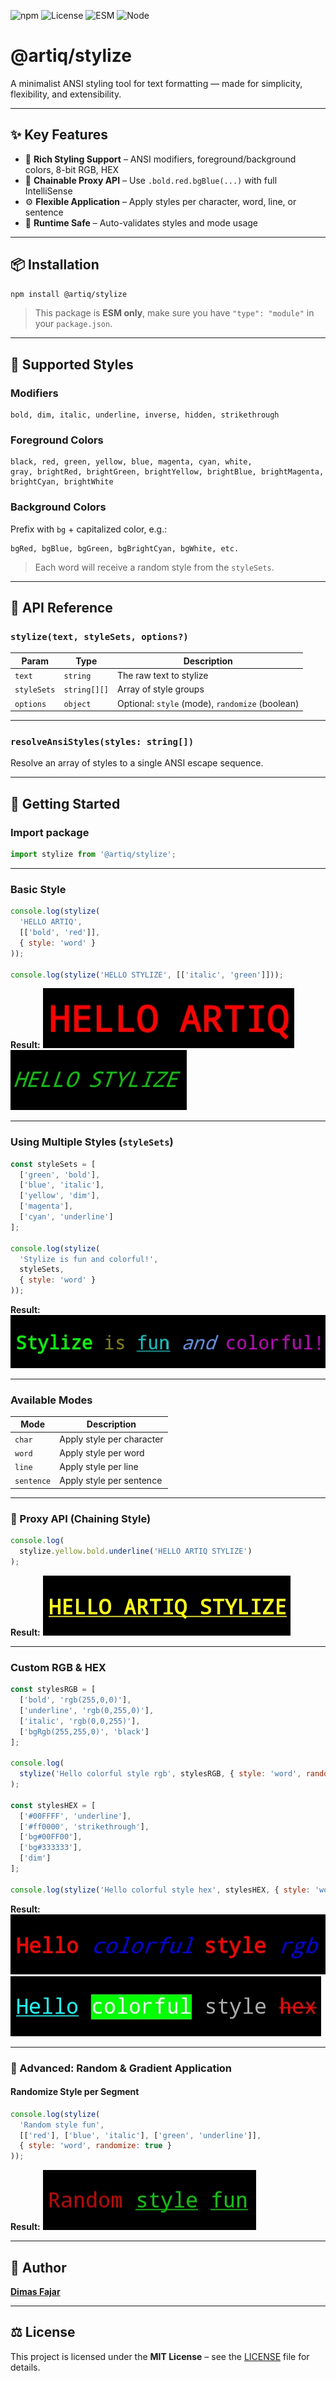![npm](https://img.shields.io/npm/v/@artiq/stylize)
![License](https://img.shields.io/npm/l/@artiq/stylize)
![ESM](https://img.shields.io/badge/javascript-ESM-orange)
![Node](https://img.shields.io/badge/node-%3E=22.0.0-green)

# @artiq/stylize

A minimalist ANSI styling tool for text formatting — made for simplicity, flexibility, and extensibility.

---

## ✨ Key Features

- 🎨 **Rich Styling Support** – ANSI modifiers, foreground/background colors, 8-bit RGB, HEX
- 🔗 **Chainable Proxy API** – Use `.bold.red.bgBlue(...)` with full IntelliSense
- ⚙️ **Flexible Application** – Apply styles per character, word, line, or sentence
- 🧪 **Runtime Safe** – Auto-validates styles and mode usage

---

## 📦 Installation

```bash
npm install @artiq/stylize
```

> This package is **ESM only**, make sure you have `"type": "module"` in your `package.json`.

---

## 🎨 Supported Styles

### Modifiers
```
bold, dim, italic, underline, inverse, hidden, strikethrough
```

### Foreground Colors
```
black, red, green, yellow, blue, magenta, cyan, white,
gray, brightRed, brightGreen, brightYellow, brightBlue, brightMagenta, brightCyan, brightWhite
```

### Background Colors

Prefix with `bg` + capitalized color, e.g.:

```
bgRed, bgBlue, bgGreen, bgBrightCyan, bgWhite, etc.
```

> Each word will receive a random style from the `styleSets`.

---

## 📘 API Reference

### `stylize(text, styleSets, options?)`

| Param       | Type         | Description                                         |
|-------------|--------------|-----------------------------------------------------|
| `text`      | `string`     | The raw text to stylize                             |
| `styleSets` | `string[][]` | Array of style groups                               |
| `options`   | `object`     | Optional: `style` (mode), `randomize` (boolean)     |

---

### `resolveAnsiStyles(styles: string[])`

Resolve an array of styles to a single ANSI escape sequence.

---

## 🚀 Getting Started

### Import package
```js
import stylize from '@artiq/stylize';
```

---

### Basic Style
```js
console.log(stylize(
  'HELLO ARTIQ',
  [['bold', 'red']],
  { style: 'word' }
));

console.log(stylize('HELLO STYLIZE', [['italic', 'green']]));
```

**Result:**
![Basic Style 1](https://raw.githubusercontent.com/fajardison/artiq-stylize/refs/heads/main/doc/basic-style1.png)  
![Basic Style 2](https://raw.githubusercontent.com/fajardison/artiq-stylize/refs/heads/main/doc/basic-style2.png)


---

### Using Multiple Styles (`styleSets`)
```js
const styleSets = [
  ['green', 'bold'],
  ['blue', 'italic'],
  ['yellow', 'dim'],
  ['magenta'],
  ['cyan', 'underline']
];

console.log(stylize(
  'Stylize is fun and colorful!',
  styleSets,
  { style: 'word' }
));
```

**Result:**
![Multiple Stylize](https://raw.githubusercontent.com/fajardison/artiq-stylize/refs/heads/main/doc/multiple-styles.png)

---

### Available Modes

| Mode       | Description               |
|------------|---------------------------|
| `char`     | Apply style per character |
| `word`     | Apply style per word      |
| `line`     | Apply style per line      |
| `sentence` | Apply style per sentence  |

---

### 🧩 Proxy API (Chaining Style)
```js
console.log(
  stylize.yellow.bold.underline('HELLO ARTIQ STYLIZE')
);
```

**Result:**
![Chaining Style](https://raw.githubusercontent.com/fajardison/artiq-stylize/refs/heads/main/doc/chained-style.png)

---

### Custom RGB & HEX

```js
const stylesRGB = [
  ['bold', 'rgb(255,0,0)'],
  ['underline', 'rgb(0,255,0)'],
  ['italic', 'rgb(0,0,255)'],
  ['bgRgb(255,255,0)', 'black']
];

console.log(
  stylize('Hello colorful style rgb', stylesRGB, { style: 'word', randomize: false })
);

const stylesHEX = [
  ['#00FFFF', 'underline'],
  ['#ff0000', 'strikethrough'],
  ['bg#00FF00'],
  ['bg#333333'],
  ['dim']
];

console.log(stylize('Hello colorful style hex', stylesHEX, { style: 'word' }));
```

**Result:**
![RGB](https://raw.githubusercontent.com/fajardison/artiq-stylize/refs/heads/main/doc/rgb.png)  
![HEX](https://raw.githubusercontent.com/fajardison/artiq-stylize/refs/heads/main/doc/hex.png)

---

### 🔀 Advanced: Random & Gradient Application

#### Randomize Style per Segment
```js
console.log(stylize(
  'Random style fun',
  [['red'], ['blue', 'italic'], ['green', 'underline']],
  { style: 'word', randomize: true }
));
```

**Result:**
![Randomize Style](https://raw.githubusercontent.com/fajardison/artiq-stylize/refs/heads/main/doc/random-style.png)

---

## 👤 Author

**[Dimas Fajar](https://github.com/fajardison)**

---

## ⚖️ License

This project is licensed under the **MIT License** – see the [LICENSE](./LICENSE) file for details.
